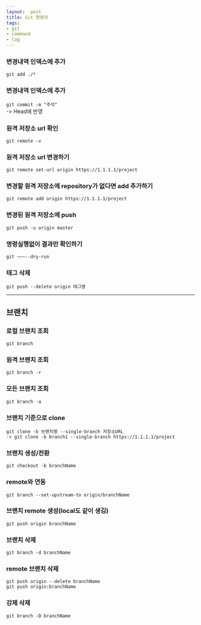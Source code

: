 ```yaml
---
layout:  post
title: Git 명령어
tags:
- git
- command
- tag
---
```


### 변경내역 인덱스에 추가
`git add ./*`

### 변경내역 인덱스에 추가
`git commit -m "주석"`  
-> Head에 반영

### 원격 저장소 url 확인
`git remote -v`

### 원격 저장소 url 변경하기
`git remote set-url origin https://1.1.1.1/project`

### 변경할 원격 저장소에 repository가 없다면 add 추가하기
`git remote add origin https://1.1.1.1/project`

### 변경된 원격 저장소에 push
`git push -u origin master`

### 명령실행없이 결과만 확인하기
`git ~~~--dry-run`

### 태그 삭제
`git push --delete origin 태그명`

---

## 브랜치

### 로컬 브랜치 조회
`git branch`

### 원격 브랜치 조회
`git branch -r`

### 모든 브랜치 조회
`git branch -a`

### 브랜치 기준으로 clone
```
git clone -b 브랜치명 --single-branch 저장소URL  
-> git clone -b branch1 --single-branch https://1.1.1.1/project
```

### 브랜치 생성/전환
`git checkout -b branchName`

### remote와 연동
`git branch --set-upstream-to origin/branchName`

### 브랜치 remote 생성(local도 같이 생김)
`git push origin branchName`


### 브랜치 삭제
`git branch -d branchName`

### remote 브랜치 삭제
`git push origin --delete branchName`  
`git push origin:branchName`

### 강제 삭제
`git branch -D branchName`
